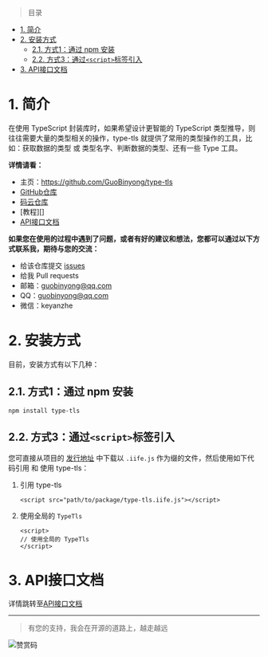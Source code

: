 [API接口文档]: ./doc/index.md

[GitHub仓库]: https://github.com/GuoBinyong/type-tls
[发行地址]: https://github.com/GuoBinyong/type-tls/releases
[issues]: https://github.com/GuoBinyong/type-tls/issues

[码云仓库]: https://gitee.com/guobinyong/type-tls



> 目录

- [1. 简介](#1-简介)
- [2. 安装方式](#2-安装方式)
  - [2.1. 方式1：通过 npm 安装](#21-方式1通过-npm-安装)
  - [2.2. 方式3：通过`<script>`标签引入](#22-方式3通过script标签引入)
- [3. API接口文档](#3-api接口文档)




# 1. 简介
在使用 TypeScript 封装库时，如果希望设计更智能的 TypeScript 类型推导，则往往需要大量的类型相关的操作，type-tls 就提供了常用的类型操作的工具，比如：获取数据的类型 或 类型名字、判断数据的类型、还有一些 Type 工具。

**详情请看：**  
- 主页：<https://github.com/GuoBinyong/type-tls>
- [GitHub仓库][]
- [码云仓库][]
- [教程][]
- [API接口文档][]


**如果您在使用的过程中遇到了问题，或者有好的建议和想法，您都可以通过以下方式联系我，期待与您的交流：**
- 给该仓库提交 [issues][]
- 给我 Pull requests
- 邮箱：<guobinyong@qq.com>
- QQ：guobinyong@qq.com
- 微信：keyanzhe





# 2. 安装方式
目前，安装方式有以下几种：


## 2.1. 方式1：通过 npm 安装
```
npm install type-tls
```




## 2.2. 方式3：通过`<script>`标签引入
您可直接从项目的 [发行地址][] 中下载以 `.iife.js` 作为缀的文件，然后使用如下代码引用 和 使用 type-tls：


1. 引用 type-tls
   ```
   <script src="path/to/package/type-tls.iife.js"></script>
   ```
   
2. 使用全局的 `TypeTls`
   ```
   <script>
   // 使用全局的 TypeTls
   </script>
   ```

# 3. API接口文档
详情跳转至[API接口文档][]



--------------------

> 有您的支持，我会在开源的道路上，越走越远

![赞赏码](https://i.loli.net/2020/04/08/PGsAEqdJCin1oQL.jpg)